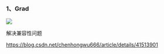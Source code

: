### 1、Grad

![](E:\owen\data\TyporaData\bootstrap\grad.PNG)

解决兼容性问题

 https://blog.csdn.net/chenhongwu666/article/details/41513901 